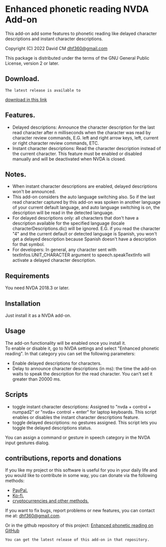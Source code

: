 # Enhanced phonetic reading NVDA Add-on #
This add-on add some features to phonetic reading like delayed character descriptions and instant character descriptions.

Copyright (C) 2022 David CM <dhf360@gmail.com>

This package is distributed under the terms of the GNU General Public License, version 2 or later.

## Download.
	The latest release is available to
[download in this link](https://davidacm.github.io/getlatest/gh/davidacm/EnhancedPhoneticReading)

## Features.

* Delayed descriptions: Announce the character description for the last read character after n milliseconds when the character was read by character review commands, E.G. left and right arrow keys, left, current or right character review commands, ETC.  
* Instant character descriptions: Read the character description instead of the current character. This feature must be enabled or disabled manually and will be deactivated when NVDA is closed.

## Notes.

* When instant character descriptions are enabled, delayed descriptions won't be announced.
* This add-on considers the auto language switching also. So if the last read character captured by this add-on was spoken in another language of your current default language, and auto language switching is on, the description will be read in the detected language.
* For delayed descriptions only: all characters that don't have a description available for the specified language (locale characterDescriptions.dic) will be ignored. E.G. if you read the character "4" and the current default or detected language is Spanish, you won't get a delayed description because Spanish  doesn't have a description for that symbol.
* For developers: In general, any character sent with textInfos.UNIT_CHARACTER argument to speech.speakTextInfo will activate a delayed character description.

## Requirements
  You need NVDA 2018.3 or later.

## Installation
  Just install it as a NVDA add-on.

## Usage
  The add-on functionality will be enabled once you install it.  
  To enable or disable it, go to NVDA settings and select "Enhanced phonetic reading". In that category you can set the following parameters:

* Enable delayed descriptions for characters.
* Delay to announce  character descriptions (in ms): the time the add-on waits to speak the description for the read character. You can't set it greater than 20000 ms.

## Scripts

* toggle instant character descriptions: Assigned to "nvda + control + numpad2" or "nvda+ control + enter" for laptop keyboards. This script enables or disables the instant character descriptions feature.
* toggle delayed descriptions: no gestures assigned. This script lets you toggle the delayed descriptions status.  

You can assign a command or gesture in speech category in the  NVDA input gestures dialog.

## contributions, reports and donations

If you like my project or this software is useful for you in your daily life and you would like to contribute in some way, you can donate via the following methods:

* [PayPal.](https://paypal.me/davicm)
* [Ko-fi.](https://ko-fi.com/davidacm)
* [cryptocurrencies and other methods.](https://davidacm.github.io/donations/)

If you want to fix bugs, report problems or new features, you can contact me at: <dhf360@gmail.com>.

  Or in the github repository of this project:
  [Enhanced phonetic reading on GitHub](https://github.com/davidacm/enhancedphoneticreading)

    You can get the latest release of this add-on in that repository.
